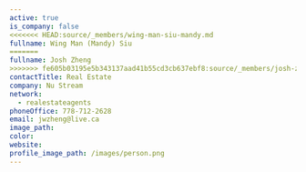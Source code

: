 ```yaml
---
active: true
is_company: false
<<<<<<< HEAD:source/_members/wing-man-siu-mandy.md
fullname: Wing Man (Mandy) Siu
=======
fullname: Josh Zheng
>>>>>>> fe605b03195e5b343137aad41b55cd3cb637ebf8:source/_members/josh-zheng.md
contactTitle: Real Estate
company: Nu Stream
network:
  - realestateagents
phoneOffice: 778-712-2628
email: jwzheng@live.ca
image_path:
color:
website:
profile_image_path: /images/person.png
---
```

